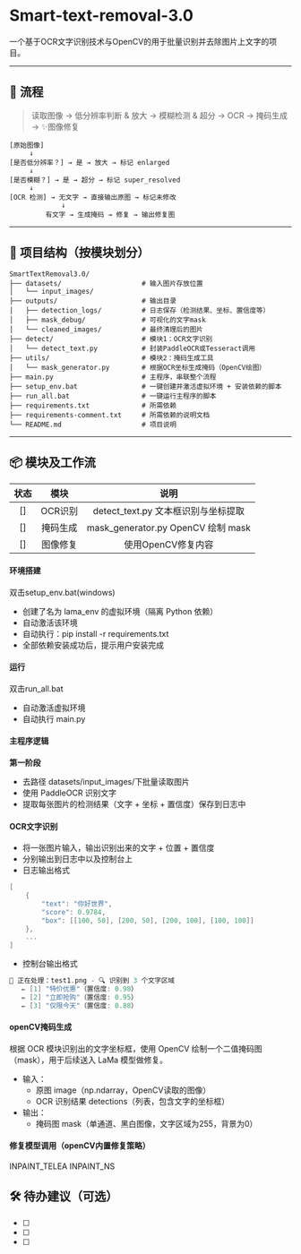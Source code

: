 # Smart-text-removal-3.0

一个基于OCR文字识别技术与OpenCV的用于批量识别并去除图片上文字的项目。

---

## 📌 流程

> 读取图像 → 低分辨率判断 & 放大 → 模糊检测 & 超分 → OCR → 掩码生成 → ✨图像修复

```
[原始图像]
     ↓
[是否低分辨率？] → 是 → 放大 → 标记 enlarged
     ↓
[是否模糊？] → 是 → 超分 → 标记 super_resolved
     ↓
[OCR 检测] → 无文字 → 直接输出原图 → 标记未修改
             ↓
         有文字 → 生成掩码 → 修复 → 输出修复图
```

---

## 📂 项目结构（按模块划分）
```
SmartTextRemoval3.0/
├── datasets/                    # 输入图片存放位置
│   └── input_images/
├── outputs/                     # 输出目录
│   ├── detection_logs/          # 日志保存（检测结果、坐标、置信度等）
│   ├── mask_debug/              # 可视化的文字mask
│   └── cleaned_images/          # 最终清理后的图片
├── detect/                      # 模块1：OCR文字识别
│   └── detect_text.py           # 封装PaddleOCR或Tesseract调用
├── utils/                       # 模块2：掩码生成工具
│   └── mask_generator.py        # 根据OCR坐标生成掩码（OpenCV绘图）
├── main.py                      # 主程序，串联整个流程
├── setup_env.bat                # 一键创建并激活虚拟环境 + 安装依赖的脚本
├── run_all.bat                  # 一键运行主程序的脚本
├── requirements.txt             # 所需依赖
├── requirements-comment.txt     # 所需依赖的说明文档
└── README.md                    # 项目说明

```

---

## 📦 模块及工作流
| 状态 | 模块 | 说明 |
|:---:|:---:|:---:|
| [] | OCR识别 | detect_text.py 文本框识别与坐标提取
| [] | 掩码生成 | mask_generator.py OpenCV 绘制 mask
| [] | 图像修复 | 使用OpenCV修复内容

#### 环境搭建
双击setup_env.bat(windows)
- 创建了名为 lama_env 的虚拟环境（隔离 Python 依赖）
- 自动激活该环境
- 自动执行：pip install -r requirements.txt
- 全部依赖安装成功后，提示用户安装完成

#### 运行
双击run_all.bat
- 自动激活虚拟环境
- 自动执行 main.py

#### 主程序逻辑
**第一阶段**
- 去路径 datasets/input_images/下批量读取图片
- 使用 PaddleOCR 识别文字
- 提取每张图片的检测结果（文字 + 坐标 + 置信度）保存到日志中

#### OCR文字识别
- 将一张图片输入，输出识别出来的文字 + 位置 + 置信度
- 分别输出到日志中以及控制台上
- 日志输出格式
```c
[
    {
        "text": "你好世界",
        "score": 0.9784,
        "box": [[100, 50], [200, 50], [200, 100], [100, 100]]
    },
    ...
]
```
- 控制台输出格式
```c
📄 正在处理：test1.png - 🔍 识别到 3 个文字区域
   ✏️ [1] "特价优惠"（置信度: 0.98）
   ✏️ [2] "立即抢购"（置信度: 0.95）
   ✏️ [3] "仅限今天"（置信度: 0.88）
```

#### openCV掩码生成
根据 OCR 模块识别出的文字坐标框，使用 OpenCV 绘制一个二值掩码图（mask），用于后续送入 LaMa 模型做修复。
- 输入：
  - 原图 image（np.ndarray，OpenCV读取的图像）
  - OCR 识别结果 detections（列表，包含文字的坐标框）
- 输出：
  - 掩码图 mask（单通道、黑白图像，文字区域为255，背景为0）

#### 修复模型调用（openCV内置修复策略）
INPAINT_TELEA
INPAINT_NS


## 🛠️ 待办建议（可选）

- [ ] 
- [ ] 
- [ ] 



